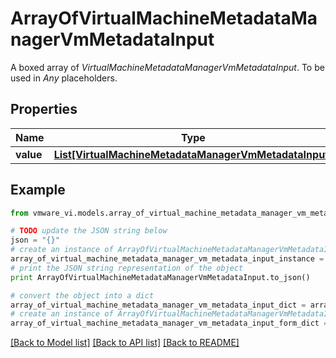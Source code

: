 # ArrayOfVirtualMachineMetadataManagerVmMetadataInput

A boxed array of *VirtualMachineMetadataManagerVmMetadataInput*. To be used in *Any* placeholders. 

## Properties
Name | Type | Description | Notes
------------ | ------------- | ------------- | -------------
**value** | [**List[VirtualMachineMetadataManagerVmMetadataInput]**](VirtualMachineMetadataManagerVmMetadataInput.md) |  | 

## Example

```python
from vmware_vi.models.array_of_virtual_machine_metadata_manager_vm_metadata_input import ArrayOfVirtualMachineMetadataManagerVmMetadataInput

# TODO update the JSON string below
json = "{}"
# create an instance of ArrayOfVirtualMachineMetadataManagerVmMetadataInput from a JSON string
array_of_virtual_machine_metadata_manager_vm_metadata_input_instance = ArrayOfVirtualMachineMetadataManagerVmMetadataInput.from_json(json)
# print the JSON string representation of the object
print ArrayOfVirtualMachineMetadataManagerVmMetadataInput.to_json()

# convert the object into a dict
array_of_virtual_machine_metadata_manager_vm_metadata_input_dict = array_of_virtual_machine_metadata_manager_vm_metadata_input_instance.to_dict()
# create an instance of ArrayOfVirtualMachineMetadataManagerVmMetadataInput from a dict
array_of_virtual_machine_metadata_manager_vm_metadata_input_form_dict = array_of_virtual_machine_metadata_manager_vm_metadata_input.from_dict(array_of_virtual_machine_metadata_manager_vm_metadata_input_dict)
```
[[Back to Model list]](../README.md#documentation-for-models) [[Back to API list]](../README.md#documentation-for-api-endpoints) [[Back to README]](../README.md)


